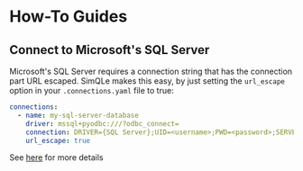 # How-To Guides

## Connect to Microsoft's SQL Server

Microsoft's SQL Server requires a connection string that has the connection
part URL escaped. SimQLe makes this easy, by just setting the `url_escape`
option in your `.connections.yaml` file to true:

```yaml
connections:
  - name: my-sql-server-database
    driver: mssql+pyodbc:///?odbc_connect=
    connection: DRIVER={SQL Server};UID=<username>;PWD=<password>;SERVER=<my-server>
    url_escape: true
```

See [here](https://docs.sqlalchemy.org/en/13/dialects/mssql.html) for more details 